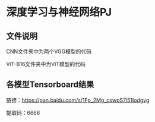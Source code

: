 # 深度学习与神经网络PJ
## 文件说明
CNN文件夹中为两个VGG模型的代码

ViT-B16文件夹中为ViT模型的代码

## 各模型Tensorboard结果
链接：https://pan.baidu.com/s/1Fp_2Mg_cswpS7i51Iodgvg 

提取码：6666 
